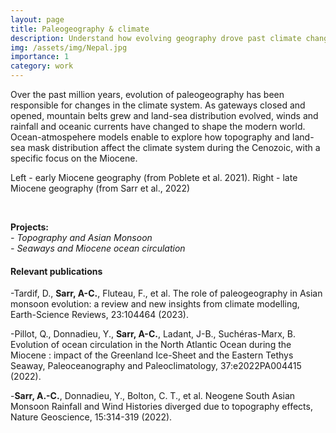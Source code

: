 ```yaml
---
layout: page
title: Paleogeography & climate
description: Understand how evolving geography drove past climate changes (ongoing) 
img: /assets/img/Nepal.jpg
importance: 1
category: work
---
```


Over the past million years, evolution of paleogeography has been responsible for changes in the climate system. As gateways closed and opened, mountain belts grew and land-sea distribution evolved, winds and rainfall and oceanic currents have changed to shape the modern world. Ocean-atmospehere models enable to explore how topography and land-sea mask distribution affect the climate system during the Cenozoic, with a specific focus on the Miocene. 

<div class="row">
    <div class="col-sm-4 mt-2 mt-md-0">
        <img class="img-fluid rounded z-depth-0.5" src="{{ '/assets/pdf/Topo20Maforai.pdf' | relative_url }}" alt="" title="Early Miocene geography"/>
    </div>
    <div class="col-sm-4 mt-2 mt-md-0">
        <img class="img-fluid rounded z-depth-0.5" src="{{ '/assets/pdf/Topo10Maforai.pdf' | relative_url }}" alt="" title="Late Miocene geography"/>
    </div>
</div>
<div class="caption">
    Left - early Miocene geography (from Poblete et al. 2021). Right - late Miocene geography (from Sarr et al., 2022)
</div>  

<p>&nbsp;</p>

__Projects:__  
_- Topography and Asian Monsoon_  
_- Seaways and Miocene ocean circulation_  

#### Relevant publications 
-Tardif, D., __Sarr, A-C.__, Fluteau, F., et al. The role of paleogeography in Asian monsoon evolution: a review and new insights from climate modelling, Earth-Science Reviews, 23:104464 (2023).

-Pillot, Q., Donnadieu, Y., __Sarr, A-C.__, Ladant, J-B., Suchéras-Marx, B. Evolution of ocean circulation in the North Atlantic Ocean during the Miocene : impact of the Greenland Ice-Sheet and the Eastern Tethys Seaway, Paleoceanography and Paleoclimatology, 37:e2022PA004415 (2022).

-__Sarr, A.-C.__, Donnadieu, Y., Bolton, C. T., et al. Neogene South Asian Monsoon Rainfall and Wind Histories diverged due to topography effects, Nature Geoscience, 15:314-319 (2022). 
